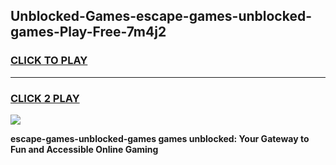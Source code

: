 
## Unblocked-Games-escape-games-unblocked-games-Play-Free-7m4j2
<h3>
<a href="https://premium76.site?title=escape-games-unblocked-games&ref=20A">CLICK TO PLAY</a></h3>
<hr>

<h3>
<a href="https://premium76.site?title=escape-games-unblocked-games&ref=20A">CLICK 2 PLAY</a>
  
</h3>

<a href="https://premium76.site?title=escape-games-unblocked-games&ref=20A"><img src="https://clearcache.store/games.png"></a>


**escape-games-unblocked-games games unblocked: Your Gateway to Fun and Accessible Online Gaming**
